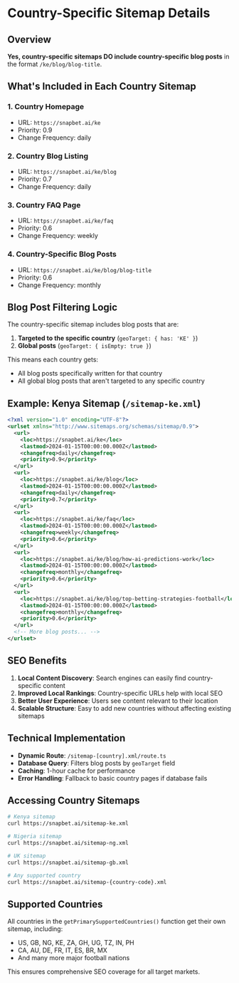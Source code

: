 # Country-Specific Sitemap Details

## Overview

**Yes, country-specific sitemaps DO include country-specific blog posts** in the format `/ke/blog/blog-title`.

## What's Included in Each Country Sitemap

### 1. Country Homepage
- URL: `https://snapbet.ai/ke`
- Priority: 0.9
- Change Frequency: daily

### 2. Country Blog Listing
- URL: `https://snapbet.ai/ke/blog`
- Priority: 0.7
- Change Frequency: daily

### 3. Country FAQ Page
- URL: `https://snapbet.ai/ke/faq`
- Priority: 0.6
- Change Frequency: weekly

### 4. Country-Specific Blog Posts
- URL: `https://snapbet.ai/ke/blog/blog-title`
- Priority: 0.6
- Change Frequency: monthly

## Blog Post Filtering Logic

The country-specific sitemap includes blog posts that are:

1. **Targeted to the specific country** (`geoTarget: { has: 'KE' }`)
2. **Global posts** (`geoTarget: { isEmpty: true }`)

This means each country gets:
- All blog posts specifically written for that country
- All global blog posts that aren't targeted to any specific country

## Example: Kenya Sitemap (`/sitemap-ke.xml`)

```xml
<?xml version="1.0" encoding="UTF-8"?>
<urlset xmlns="http://www.sitemaps.org/schemas/sitemap/0.9">
  <url>
    <loc>https://snapbet.ai/ke</loc>
    <lastmod>2024-01-15T00:00:00.000Z</lastmod>
    <changefreq>daily</changefreq>
    <priority>0.9</priority>
  </url>
  <url>
    <loc>https://snapbet.ai/ke/blog</loc>
    <lastmod>2024-01-15T00:00:00.000Z</lastmod>
    <changefreq>daily</changefreq>
    <priority>0.7</priority>
  </url>
  <url>
    <loc>https://snapbet.ai/ke/faq</loc>
    <lastmod>2024-01-15T00:00:00.000Z</lastmod>
    <changefreq>weekly</changefreq>
    <priority>0.6</priority>
  </url>
  <url>
    <loc>https://snapbet.ai/ke/blog/how-ai-predictions-work</loc>
    <lastmod>2024-01-15T00:00:00.000Z</lastmod>
    <changefreq>monthly</changefreq>
    <priority>0.6</priority>
  </url>
  <url>
    <loc>https://snapbet.ai/ke/blog/top-betting-strategies-football</loc>
    <lastmod>2024-01-15T00:00:00.000Z</lastmod>
    <changefreq>monthly</changefreq>
    <priority>0.6</priority>
  </url>
  <!-- More blog posts... -->
</urlset>
```

## SEO Benefits

1. **Local Content Discovery**: Search engines can easily find country-specific content
2. **Improved Local Rankings**: Country-specific URLs help with local SEO
3. **Better User Experience**: Users see content relevant to their location
4. **Scalable Structure**: Easy to add new countries without affecting existing sitemaps

## Technical Implementation

- **Dynamic Route**: `/sitemap-[country].xml/route.ts`
- **Database Query**: Filters blog posts by `geoTarget` field
- **Caching**: 1-hour cache for performance
- **Error Handling**: Fallback to basic country pages if database fails

## Accessing Country Sitemaps

```bash
# Kenya sitemap
curl https://snapbet.ai/sitemap-ke.xml

# Nigeria sitemap  
curl https://snapbet.ai/sitemap-ng.xml

# UK sitemap
curl https://snapbet.ai/sitemap-gb.xml

# Any supported country
curl https://snapbet.ai/sitemap-{country-code}.xml
```

## Supported Countries

All countries in the `getPrimarySupportedCountries()` function get their own sitemap, including:
- US, GB, NG, KE, ZA, GH, UG, TZ, IN, PH
- CA, AU, DE, FR, IT, ES, BR, MX
- And many more major football nations

This ensures comprehensive SEO coverage for all target markets. 